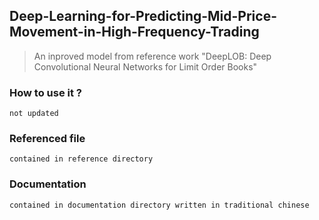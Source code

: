 ## Deep-Learning-for-Predicting-Mid-Price-Movement-in-High-Frequency-Trading
>An inproved model from reference work "DeepLOB: Deep Convolutional Neural Networks for Limit Order Books" 

### How to use it ?
```
not updated
```

### Referenced file
```
contained in reference directory
```

### Documentation
```
contained in documentation directory written in traditional chinese
```
